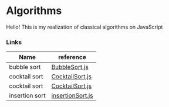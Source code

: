 # Algorithms
Hello! This is my realization of classical algorithms on JavaScript
### Links
| Name | reference |
| ------ | ------ |
| bubble sort | [BubbleSort.js](https://github.com/IsaevAlexandr/Algorithms/blob/master/BubbleSort.js) |
| cocktail sort | [CocktailSort.js](https://github.com/IsaevAlexandr/Algorithms/blob/master/CocktailSort.js) |
| cocktail sort | [CocktailSort.js](https://github.com/IsaevAlexandr/Algorithms/blob/master/CocktailSort.js) |
| insertion sort | [insertionSort.js](https://github.com/IsaevAlexandr/Algorithms/blob/master/insertionSort.js) |